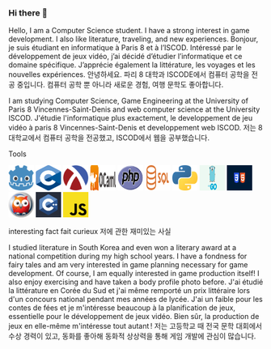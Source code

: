 ### Hi there 👋
Hello, I am a Computer Science student. I have a strong interest in game development. I also like literature, traveling, and new experiences.
Bonjour, je suis étudiant en informatique à Paris 8 et à l’ISCOD. Intéressé par le développement de jeux vidéo, j’ai décidé d’étudier l’informatique et ce domaine spécifique. J’apprécie également la littérature, les voyages et les nouvelles expériences.
안녕하세요. 파리 8 대학과 ISCODE에서 컴퓨터 공학을 전공 중입니다. 컴퓨터 공학 뿐 아니라 새로운 경험, 여행 문학도 좋아합니다. 

I am studying Computer Science, Game Engineering at the University of Paris 8 Vincennes-Saint-Denis and web computer science at the University ISCOD.
J'étudie l'informatique plus exactement, le developpement de jeu vidéo à paris 8 Vincennes-Saint-Denis et developpement web ISCOD.
저는 8대학교에서 컴퓨터 공학을 전공했고, ISCOD에서 웹을 공부했습니다.

Tools


<div>
  <img src="file-type-godot.256x243.png" width="50" height="50">
  <img src="C.png" width="50" height="50">
  <img src="1200px-Racket-logo.png" width="50" height="50">
  <img src="2560px-OCaml_Logo.png" width="50" height="50">
  <img src="PHP-logo.png" width="50" height="50">
  <img src="Sql_data_base_with_logo.png" width="50" height="50">
  <img src="file-type-python.512x508.png" width="50" height="50">
  <img src="golang.png" width="50" height="50">
  <img src="htmlcss.png" width="50" height="50">
  <img src="prolog.png" width="50" height="50">
  <img src="imageC++.jpeg" width="50" height="50">
   <img src="js.png" width="50" height="50">
</div>


interesting fact
fait curieux
저에 관한 재미있는 사실


I studied literature in South Korea and even won a literary award at a national competition during my high school years. I have a fondness for fairy tales and am very interested in game planning necessary for game development. Of course, I am equally interested in game production itself! I also enjoy exercising and have taken a body profile photo before.
J'ai étudié la littérature en Corée du Sud et j'ai même remporté un prix littéraire lors d'un concours national pendant mes années de lycée. J'ai un faible pour les contes de fées et je m'intéresse beaucoup à la planification de jeux, essentielle pour le développement de jeux vidéo. Bien sûr, la production de jeux en elle-même m'intéresse tout autant !
저는 고등학교 때 전국 문학 대회에서 수상 경력이 있고, 동화를 좋아해 동화적 상상력을 통해 게임 개발에 관심이 많습니다.
